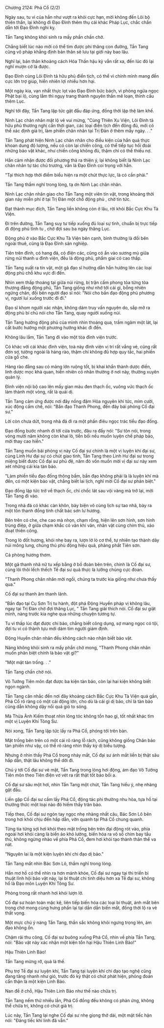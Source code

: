 




Chương 2124: Phá Cổ (2/2)


Ngày sau, tu vi của hắn như vượt ra khỏi cực hạn, mời không đến Lôi bộ thiên thần, lại không đi Đạo Đình thêm thụ cái khác Pháp Lục, chắc chắn dẫn tới Đạo Đình nghi kỵ.

Tần Tang không khỏi sinh ra mấy phần chần chờ.

Chẳng biết lúc nào mới có thể tìm được phi thăng con đường, Tần Tang cũng vô pháp khẳng định bản thân sẽ lưu tại giới này bao lâu.

Nghĩ lại, bản thân khoảng cách Hóa Thần hậu kỳ vẫn rất xa, đến lúc đó lại nghĩ mượn cớ là được.

Đạo Đình cùng Lôi Đình tả hữu phủ điển tịch, có thể vì chính mình mang đến cực lớn trợ giúp, hiển nhiên lợi nhiều hơn hại.

Một ngày kia, vạn nhất thực lọt vào Đạo Đình bức bách, vì phòng ngừa ngọc Phật bại lộ, cùng lắm thì ngụy trang thành nguyên thần mê loạn, thỉnh cầu thêm Lục.

Nghĩ tới đây, Tần Tang lập tức gật đầu đáp ứng, đồng thời lập thệ làm khế.

Ninh Lạc chân nhân mặt lộ vẻ vui mừng, "Cùng Thiên Xu Viện, Lôi Đình tả hữu phủ thương nghị cần thời gian, các loại điển tịch đến đông đủ, mới có thể xác định giá trị, làm phiền chân nhân tại Trị Đàn ở thêm mấy ngày. . ."

Tần Tang phát hiện Ninh Lạc chân nhân cho điều kiện của hắn quả thực khoan dung độ lượng, nếu có còn lại chiến công, có thể tiếp tục hối đoái những bảo vật khác, như chiến công không đủ, thậm chí có thể thiếu nợ.

Hắn cảm nhận được đối phương thả ra thiện ý, lại không biết là Ninh Lạc chân nhân tự tác chủ trương, vẫn là Đạo Đình coi trọng với hắn.

"Tại thích hợp thời điểm biểu hiện ra một chút thực lực, là có cần phải."

Tần Tang thầm nghĩ trong lòng, tạ ơn Ninh Lạc chân nhân.

Ninh Lạc chân nhân giao cho Tần Tang một viên tín vật, trong khoảng thời gian này miễn phí ở tại Trị Đàn một chỗ động phủ , chờ tin tức.

Đạt thành mục đích, Tần Tang liền không còn ở lâu, rời khỏi Bắc Cực Khu Tà Viện.

Đi trên đường, Tần Tang suy tư tiếp xuống đủ loại sự tình, chuẩn bị trực tiếp đi động phủ tĩnh tu , chờ đợi sau ba ngày thăng Lục.

Động phủ ở vào Bắc Cực Khu Tà Viện bên cạnh, bình thường là đối bên ngoài thuê, cũng là Đạo Đình sản nghiệp.

Tiên trên đỉnh, có hang đá, có điện các, cũng có ẩn vào sương mù giữa rừng núi thanh u đình viện, đều là động phủ, phẩm giai có cao thấp.

Tần Tang xuất ra tín vật, một gã đạo sĩ hướng dẫn hắn hướng lên các loại động phủ chỗ khu vực đi đến.

Nhìn xem thấp thoáng tại giữa núi rừng, bị trận cấm phong tỏa từng tòa thượng đẳng động phủ, Tần Tang giống như nhớ tới cái gì, bỗng nhiên ngừng chân, đối bên người đạo sĩ nói: "Nói cho bần đạo động phủ phương vị, ngươi lui xuống trước đi đi."

Đạo sĩ khom người xác nhận, không dám truy vấn nguyên do, sắp mở ra động phủ bí chú nói cho Tần Tang, quay người xuống núi.

Tần Tang hướng động phủ của mình nhìn thoáng qua, trầm ngâm một lát, lại cất bước hướng một phương hướng khác đi đến.

Không lâu lắm, Tần Tang đi vào một tòa đình viện trước.

Có khác với cái khác đình viện, toà này đình viện vị trí rất vắng vẻ, cũng rất đơn sơ, tường ngoài là hàng rào, thậm chí không đủ hợp quy tắc, hai phiến cửa gỗ che.

Hàng rào đằng sau có mảng lớn ruộng tốt, bị khai khẩn thành dược điền, linh dược mọc khả quan, hiển nhiên có nhân thường ở nơi này, thường xuyên quản lý.

Đình viện nội bộ cao lên mấy gian màu đen thạch ốc, vuông vức thạch ốc làm thành một vòng, rất là quái dị.

Tần Tang cảm ứng được nơi đây nồng đậm Hỏa nguyên khí tức, mỉm cười, xúc động cấm chế, nói: "Bần đạo Thanh Phong, đến đây bái phỏng Cố đại sư."

Lời còn chưa dứt, trong nhà đá đi ra một phấn điêu ngọc trác tiểu đạo đồng.

Đạo đồng bước nhanh đi tới cửa trước, đâu ra đấy nói: "Sư tôn nói, trong vòng mười năm không còn khai lò, tiền bối nếu muốn luyện chế pháp bảo, mời thay cao hiền."

Tần Tang muốn bái phỏng vị này Cố đại sư chính là một vị luyện khí đại sư, cùng Linh Hư đại sư có chút giao tình, Tần Tang theo Linh Hư đại sư trong miệng biết được Cố đại sư phủ đệ, năm đó vốn muốn mời vị đại sư này xem xét những cái kia tàn bảo.

"Làm phiền tiểu đạo đồng thông bẩm, bần đạo không phải là là luyện khí mà đến, có một kiện bảo vật, chẳng biết lai lịch, nghĩ mời Cố đại sư phân biệt."

Đạo đồng lập tức trở về thạch ốc, chỉ chốc lát sau vội vàng mà trở lại, mời Tần Tang đi vào.

Trong nhà đá có khác càn khôn, bày biện vô cùng lịch sự tao nhã, bày ra một tôn thanh đồng tính chất bác sơn lư hương.

Bên trên có che, che cao mà nhọn, chạm rỗng, hiện lên sơn hình, sơn hình trùng điệp, ở giữa chạm khắc có vân khí vân, nhân vật cùng chim thú, xảo đoạt thiên công.

Trong lò đốt hương, khói nhẹ bay ra, lượn lờ lò cơ thể, tự nhiên tạo thành dãy núi mông lung, chúng thú phù động hiệu quả, phảng phất Tiên sơn.

Cả phòng hương thơm.

Một gã thanh nhã nữ tu xếp bằng ở bồ đoàn bên trên, chính là Cố đại sư, cùng lôi thôi lếch thếch Tề đại sư quả thực là lưỡng chủng cực đoan.

"Thanh Phong chân nhân mời ngồi, chúng ta trước kia giống như chưa thấy qua."

Cố đại sư thanh âm thanh lãnh.

"Bần đạo tại Cụ Sơn Trị tu hành, đột phá Động Huyền pháp vị không lâu, ngay tại Trị Đàn chờ đợi thăng Lục, " Tần Tang giải thích nói. Cố đại sư giật mình, nàng trước kia nghe qua những chuyện tương tự.

Tu vi thấp lúc đạt được chí bảo, chẳng biết công dụng, sợ mang ngọc có tội, đợi tu vi có thành tựu mới dám tìm người giám định.

Động Huyền chân nhân đều không cách nào nhận biết bảo vật.

Nàng không khỏi sinh ra mấy phần chờ mong, "Thanh Phong chân nhân muốn phân biệt chính là bảo vật gì?"

"Một mặt tàn trống. . ."

Tần Tang chần chờ nói.

Vô Tướng Tiên môn đạt được ba kiện tàn bảo, còn lại hai kiện không biết ngọn ngành.

Tần Tang cân nhắc đến nơi đây khoảng cách Bắc Cực Khu Tà Viện quá gần, Phá Cổ rõ ràng có một cái động lớn, cho dù là cái gì dị bảo, chỉ là tàn bảo cũng dẫn không dậy nổi quá gió to sóng.

Mà Thừa Ảnh Kiếm thoạt nhìn lông tóc không tổn hao gì, tốt nhất khác tìm một vị Luyện Khí Tông Sư.

Nói xong, Tần Tang lập tức lấy ra Phá Cổ, phóng tới trên bàn.

Mặt trống bên trên có một cái rõ ràng lỗ rách, cũng không giống Chân bảo tàn phiến như vậy, có thể rõ ràng nhìn thấy kỳ dị biểu tượng.

Nhưng ở nhìn thấy Phá Cổ trong nháy mắt, Cố đại sư ánh mắt liền bị thật sâu hấp dẫn, thật lâu không thể dời đi.

Chú ý tới Cố đại sư vẻ mặt, Tần Tang trong lòng hơi động, ám đạo Vô Tướng Tiên môn theo Tiên điện vơ vét ra rất thật tốt bảo bối a.

Cố đại sư sâu một hơi, nhìn Tần Tang một chút, Tần Tang hiểu ý, nhẹ nhàng gật đầu.

Liền gặp Cố đại sư cầm lấy Phá Cổ, động tác phi thường nhu hòa, tựa hồ tại thưởng thức một loại nào đó hiếm thấy trân bảo.

Tiếp theo, Cố đại sư ngón tay ngọc nhẹ nhàng nhất câu, Bác Sơn Lô bên trong hơi khói chịu đến hấp dẫn, vờn quanh tại Phá Cổ chung quanh.

Từng tia từng sợi hơi khói theo mặt trống bên trên đại động rót vào, phía ngoài hơi khói càng là biến ảo khó lường, biến hóa ra vô số chim bay tẩu thú, không ngừng nhào về phía Phá Cổ, đem hơi khói tạo thành thân thể va nát.

"Nguyên lai là một kiện luyện khí chi đạo dị bảo."

Tần Tang mắt nhìn Bác Sơn Lô, thầm nghĩ trong lòng.

Hắn mơ hồ có thể nhìn ra hơn mánh khóe, Cố đại sư ngay tại thi triển bí thuật lĩnh hội bảo vật này, lại bí thuật chi tinh diệu hơn xa Tề đại sư, không hổ là Đạo môn Luyện Khí Tông Sư.

Phòng trong rất nhanh hơi khói lượn lờ.

Cố đại sư hoàn toàn mặc kệ, liên tiếp biến hóa các loại bí thuật, ánh mắt bên trong chờ mong cùng hưng phấn lại tại dần dần biến mất, đồng thời lộ ra vẻ thất vọng.

Một mực chú ý nàng Tần Tang, thần sắc không khỏi ngưng trọng lên, ám đạo không ổn.

Chậm rãi thu công, Cố đại sư buông xuống Phá Cổ, nhìn về phía Tần Tang, nói: "Bảo vật này xác nhận một kiện tổn hại Hậu Thiên Linh Bảo!"

Hậu Thiên Linh Bảo!

Tần Tang mừng rỡ, quả là thế.

Phụ trợ Tề đại sư luyện khí, Tần Tang tại luyện khí chi đạo tạo nghệ cũng đang tăng nhanh như gió, trước đó kỳ thật có chút phát hiện, phỏng đoán cẩn thận là một kiện Linh Bảo.

Nan đề ở chỗ, Hậu Thiên Linh Bảo như thế nào chữa trị.

Tần Tang nếm thử nhiều lần, Phá Cổ đồng đều không có phản ứng, không thể chữa trị, không có chút giá trị.

Lúc này, Tần Tang lại nghe Cố đại sư nhẹ giọng thở dài, một mặt tiếc hận nói: "Đáng tiếc khí linh đã vẫn."




